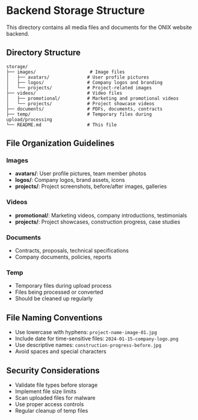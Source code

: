 # Backend Storage Structure

This directory contains all media files and documents for the ONIX website backend.

## Directory Structure

```
storage/
├── images/                    # Image files
│   ├── avatars/              # User profile pictures
│   ├── logos/                # Company logos and branding
│   └── projects/             # Project-related images
├── videos/                   # Video files
│   ├── promotional/          # Marketing and promotional videos
│   └── projects/             # Project showcase videos
├── documents/                # PDFs, documents, contracts
├── temp/                     # Temporary files during upload/processing
└── README.md                 # This file
```

## File Organization Guidelines

### Images
- **avatars/**: User profile pictures, team member photos
- **logos/**: Company logos, brand assets, icons
- **projects/**: Project screenshots, before/after images, galleries

### Videos
- **promotional/**: Marketing videos, company introductions, testimonials
- **projects/**: Project showcases, construction progress, case studies

### Documents
- Contracts, proposals, technical specifications
- Company documents, policies, reports

### Temp
- Temporary files during upload process
- Files being processed or converted
- Should be cleaned up regularly

## File Naming Conventions

- Use lowercase with hyphens: `project-name-image-01.jpg`
- Include date for time-sensitive files: `2024-01-15-company-logo.png`
- Use descriptive names: `construction-progress-before.jpg`
- Avoid spaces and special characters

## Security Considerations

- Validate file types before storage
- Implement file size limits
- Scan uploaded files for malware
- Use proper access controls
- Regular cleanup of temp files
